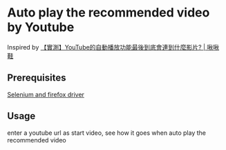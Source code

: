 # Auto play the recommended video by Youtube

Inspired by [【實測】YouTube的自動播放功能最後到底會連到什麼影片? | 啾啾鞋](https://www.youtube.com/watch?v=HMxT-MCRmh4)

## Prerequisites

[Selenium and firefox driver](https://selenium-python.readthedocs.io)

## Usage

enter a youtube url as start video, see how it goes when auto play the recommended video


